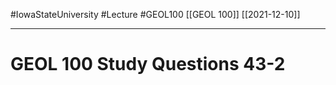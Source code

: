 
#IowaStateUniversity  #Lecture  #GEOL100
[[GEOL 100]] [[2021-12-10]]

---


# GEOL 100 Study Questions 43-2

